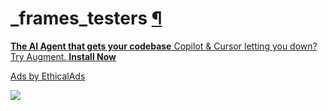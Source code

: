 # \_frames\_testers [¶](https://docs.manim.community/en/stable/reference/manim.utils.testing._frames_testers.html\#module-manim.utils.testing._frames_testers "Link to this heading")

[**The AI Agent that gets your codebase** Copilot & Cursor letting you down? Try Augment. **Install Now**](https://server.ethicalads.io/proxy/click/8458/019600f8-44ac-7da2-9936-0f867c5f3b61/)

[Ads by EthicalAds](https://www.ethicalads.io/advertisers/?ref=ea-text)

![](https://server.ethicalads.io/proxy/view/8458/019600f8-44ac-7da2-9936-0f867c5f3b61/)